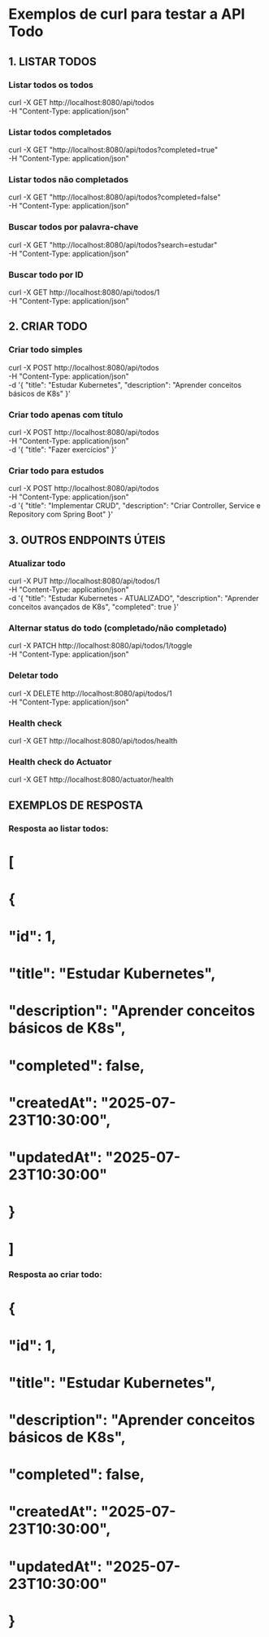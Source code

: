 # Exemplos de curl para testar a API Todo

## 1. LISTAR TODOS

### Listar todos os todos
curl -X GET http://localhost:8080/api/todos \
  -H "Content-Type: application/json"

### Listar todos completados
curl -X GET "http://localhost:8080/api/todos?completed=true" \
  -H "Content-Type: application/json"

### Listar todos não completados
curl -X GET "http://localhost:8080/api/todos?completed=false" \
  -H "Content-Type: application/json"

### Buscar todos por palavra-chave
curl -X GET "http://localhost:8080/api/todos?search=estudar" \
  -H "Content-Type: application/json"

### Buscar todo por ID
curl -X GET http://localhost:8080/api/todos/1 \
  -H "Content-Type: application/json"

## 2. CRIAR TODO

### Criar todo simples
curl -X POST http://localhost:8080/api/todos \
  -H "Content-Type: application/json" \
  -d '{
    "title": "Estudar Kubernetes",
    "description": "Aprender conceitos básicos de K8s"
  }'

### Criar todo apenas com título
curl -X POST http://localhost:8080/api/todos \
  -H "Content-Type: application/json" \
  -d '{
    "title": "Fazer exercícios"
  }'

### Criar todo para estudos
curl -X POST http://localhost:8080/api/todos \
  -H "Content-Type: application/json" \
  -d '{
    "title": "Implementar CRUD",
    "description": "Criar Controller, Service e Repository com Spring Boot"
  }'

## 3. OUTROS ENDPOINTS ÚTEIS

### Atualizar todo
curl -X PUT http://localhost:8080/api/todos/1 \
  -H "Content-Type: application/json" \
  -d '{
    "title": "Estudar Kubernetes - ATUALIZADO",
    "description": "Aprender conceitos avançados de K8s",
    "completed": true
  }'

### Alternar status do todo (completado/não completado)
curl -X PATCH http://localhost:8080/api/todos/1/toggle \
  -H "Content-Type: application/json"

### Deletar todo
curl -X DELETE http://localhost:8080/api/todos/1 \
  -H "Content-Type: application/json"

### Health check
curl -X GET http://localhost:8080/api/todos/health

### Health check do Actuator
curl -X GET http://localhost:8080/actuator/health

## EXEMPLOS DE RESPOSTA

### Resposta ao listar todos:
# [
#   {
#     "id": 1,
#     "title": "Estudar Kubernetes",
#     "description": "Aprender conceitos básicos de K8s",
#     "completed": false,
#     "createdAt": "2025-07-23T10:30:00",
#     "updatedAt": "2025-07-23T10:30:00"
#   }
# ]

### Resposta ao criar todo:
# {
#   "id": 1,
#   "title": "Estudar Kubernetes",
#   "description": "Aprender conceitos básicos de K8s",
#   "completed": false,
#   "createdAt": "2025-07-23T10:30:00",
#   "updatedAt": "2025-07-23T10:30:00"
# }
